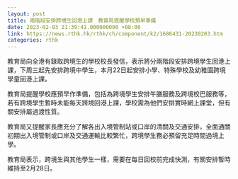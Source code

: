 ```yaml
---
layout: post
title: 兩階段安排跨境生回港上課　教育局提醒學校預早準備
date: 2023-02-03 21:39:41.000000000 +08:00
link: https://news.rthk.hk/rthk/ch/component/k2/1686431-20230203.htm
categories: rthk
---
```


教育局向全港有錄取跨境生的學校校長發信，表示將分兩階段安排跨境學生回港上課，下周三起先安排跨境中學生，本月22日起安排小學、特殊學校及幼稚園跨境學童回港上課。

教育局提醒學校應預早作準備，包括為跨境學生安排午膳服務及跨境校巴服務等，若有跨境學生暫時未能每天跨境回港上課，學校需為他們安排實時網上課堂，但有關安排屬過渡性質。

教育局又提醒家長應充分了解各出入境管制站或口岸的清關及交通安排，全面通關初期出入境管制或口岸及交通運輸比較繁忙，跨境學生務必預留充足時間過境上學。

教育局表示，跨境生與其他學生一樣，需要在每日回校前完成快測，有關安排暫時維持至2月28日。
